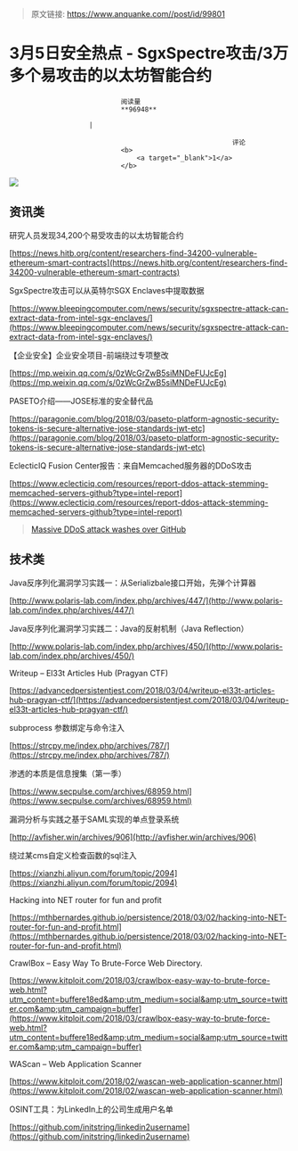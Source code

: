 > 原文链接: https://www.anquanke.com//post/id/99801 


# 3月5日安全热点 - SgxSpectre攻击/3万多个易攻击的以太坊智能合约


                                阅读量   
                                **96948**
                            
                        |
                        
                                                            评论
                                <b>
                                    <a target="_blank">1</a>
                                </b>
                                                                                    



[![](https://p3.ssl.qhimg.com/t01962d627638962a61.png)](https://p3.ssl.qhimg.com/t01962d627638962a61.png)



## 资讯类

研究人员发现34,200个易受攻击的以太坊智能合约

[https://news.hitb.org/content/researchers-find-34200-vulnerable-ethereum-smart-contracts](https://news.hitb.org/content/researchers-find-34200-vulnerable-ethereum-smart-contracts)



SgxSpectre攻击可以从英特尔SGX Enclaves中提取数据

[https://www.bleepingcomputer.com/news/security/sgxspectre-attack-can-extract-data-from-intel-sgx-enclaves/](https://www.bleepingcomputer.com/news/security/sgxspectre-attack-can-extract-data-from-intel-sgx-enclaves/)



【企业安全】企业安全项目-前端绕过专项整改

[https://mp.weixin.qq.com/s/0zWcGrZwB5siMNDeFUJcEg](https://mp.weixin.qq.com/s/0zWcGrZwB5siMNDeFUJcEg)



PASETO介绍——JOSE标准的安全替代品

[https://paragonie.com/blog/2018/03/paseto-platform-agnostic-security-tokens-is-secure-alternative-jose-standards-jwt-etc](https://paragonie.com/blog/2018/03/paseto-platform-agnostic-security-tokens-is-secure-alternative-jose-standards-jwt-etc)



EclecticIQ Fusion Center报告：来自Memcached服务器的DDoS攻击

[https://www.eclecticiq.com/resources/report-ddos-attack-stemming-memcached-servers-github?type=intel-report](https://www.eclecticiq.com/resources/report-ddos-attack-stemming-memcached-servers-github?type=intel-report)

> [Massive DDoS attack washes over GitHub](https://blog.malwarebytes.com/threat-analysis/2018/03/massive-ddos-attack-washes-over-github/)

<iframe class="wp-embedded-content" sandbox="allow-scripts" security="restricted" style="position: absolute; clip: rect(1px, 1px, 1px, 1px);" src="https://blog.malwarebytes.com/threat-analysis/2018/03/massive-ddos-attack-washes-over-github/embed/#?secret=PTM87SE5q2" data-secret="PTM87SE5q2" width="500" height="282" title="“Massive DDoS attack washes over GitHub” — Malwarebytes Labs" frameborder="0" marginwidth="0" marginheight="0" scrolling="no"></iframe>



## 技术类

Java反序列化漏洞学习实践一：从Serializbale接口开始，先弹个计算器

[http://www.polaris-lab.com/index.php/archives/447/](http://www.polaris-lab.com/index.php/archives/447/)



Java反序列化漏洞学习实践二：Java的反射机制（Java Reflection）

[http://www.polaris-lab.com/index.php/archives/450/](http://www.polaris-lab.com/index.php/archives/450/)



Writeup – El33t Articles Hub (Pragyan CTF)

[https://advancedpersistentjest.com/2018/03/04/writeup-el33t-articles-hub-pragyan-ctf/](https://advancedpersistentjest.com/2018/03/04/writeup-el33t-articles-hub-pragyan-ctf/)



subprocess 参数绑定与命令注入

[https://strcpy.me/index.php/archives/787/](https://strcpy.me/index.php/archives/787/)



渗透的本质是信息搜集（第一季）

[https://www.secpulse.com/archives/68959.html](https://www.secpulse.com/archives/68959.html)



漏洞分析与实践之基于SAML实现的单点登录系统

[http://avfisher.win/archives/906](http://avfisher.win/archives/906)



绕过某cms自定义检查函数的sql注入

[https://xianzhi.aliyun.com/forum/topic/2094](https://xianzhi.aliyun.com/forum/topic/2094)



Hacking into NET router for fun and profit

[https://mthbernardes.github.io/persistence/2018/03/02/hacking-into-NET-router-for-fun-and-profit.html](https://mthbernardes.github.io/persistence/2018/03/02/hacking-into-NET-router-for-fun-and-profit.html)



CrawlBox – Easy Way To Brute-Force Web Directory.

[https://www.kitploit.com/2018/03/crawlbox-easy-way-to-brute-force-web.html?utm_content=buffere18ed&amp;utm_medium=social&amp;utm_source=twitter.com&amp;utm_campaign=buffer](https://www.kitploit.com/2018/03/crawlbox-easy-way-to-brute-force-web.html?utm_content=buffere18ed&amp;utm_medium=social&amp;utm_source=twitter.com&amp;utm_campaign=buffer)



WAScan – Web Application Scanner

[https://www.kitploit.com/2018/02/wascan-web-application-scanner.html](https://www.kitploit.com/2018/02/wascan-web-application-scanner.html)



OSINT工具：为LinkedIn上的公司生成用户名单

[https://github.com/initstring/linkedin2username](https://github.com/initstring/linkedin2username)
